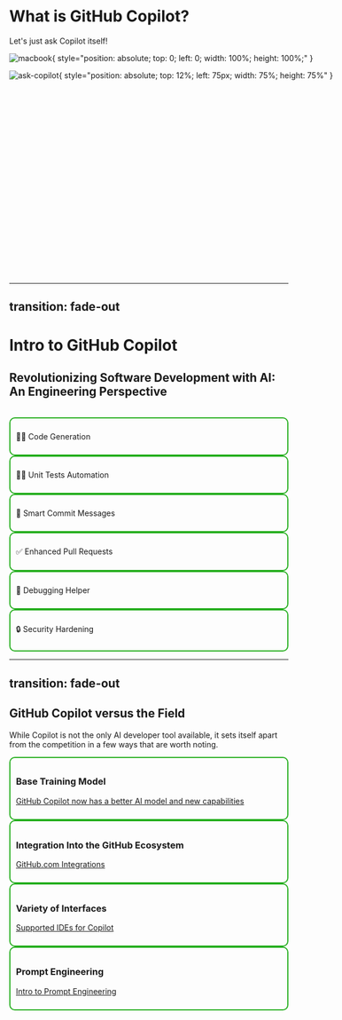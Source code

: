 # What is GitHub Copilot?
Let's just ask Copilot itself!

<div v-click style="position: relative; width: 600px; height: 400px; margin: 0 auto;">

![macbook](/macbook.png){ style="position: absolute; top: 0; left: 0; width: 100%; height: 100%;" }

![ask-copilot](/what-is-copilot.gif){ style="position: absolute; top: 12%; left: 75px; width: 75%; height: 75%" }

</div>

<!-- 
While copilot gives a simple explanation of what it is, it's important to note that it's an AI tool that is embedded across the GitHub ecosystem, would likely make sense to talk about this more in depth in the next slide.
-->

---
transition: fade-out
---
# Intro to GitHub Copilot
## Revolutionizing Software Development with AI: An Engineering Perspective
<br>

<div grid="~ cols-3 gap-6">

<div v-click style="border: 2px double #24ae1d; border-radius: 10px; padding: 10px;">
    <p>🧑‍💻 Code Generation</p>
</div>

<div v-click style="border: 2px double #24ae1d; border-radius: 10px; padding: 10px;">
    <p>👩‍🔬 Unit Tests Automation</p>
</div>

<div v-click style="border: 2px double #24ae1d; border-radius: 10px; padding: 10px;">
    <p>💬 Smart Commit Messages</p>
</div>

<div v-click style="border: 2px double #24ae1d; border-radius: 10px; padding: 10px;">
    <p>✅ Enhanced Pull Requests</p>
</div>

<div v-click style="border: 2px double #24ae1d; border-radius: 10px; padding: 10px;">
    <p>🐞 Debugging Helper</p>
</div>

<div v-click style="border: 2px double #24ae1d; border-radius: 10px; padding: 10px;">
    <p>🔒 Security Hardening</p>
</div>

</div>

<!--
Talk briefly to each of these sections but also don't overrotate on any one.  The presenter will go over these sections in more detail later on in lunch and learn.
-->

---
transition: fade-out
---
## GitHub Copilot versus the Field
While Copilot is not the only AI developer tool available, it sets itself apart from the competition in a few ways that are worth noting.

<div grid="~ cols-2 gap-6">

<div v-click style="border: 2px double #24ae1d; border-radius: 10px; padding: 10px;">

### Base Training Model

[GitHub Copilot now has a better AI model and new capabilities](https://github.blog/2023-02-14-github-copilot-now-has-a-better-ai-model-and-new-capabilities/)

</div>

<div v-click style="border: 2px double #24ae1d; border-radius: 10px; padding: 10px;">

### Integration Into the GitHub Ecosystem
[GitHub.com Integrations](https://github.com/features/copilot?ef_id=_k_CjwKCAjw17qvBhBrEiwA1rU9w0NdPWBMkpWmLWSDGBB8nary5pEt5-G7TqBl-YthzkOO2pDyc0-6VhoCJTMQAvD_BwE_k_&OCID=AIDcmmc3fhtaow_SEM__k_CjwKCAjw17qvBhBrEiwA1rU9w0NdPWBMkpWmLWSDGBB8nary5pEt5-G7TqBl-YthzkOO2pDyc0-6VhoCJTMQAvD_BwE_k_&gad_source=1&gclid=CjwKCAjw17qvBhBrEiwA1rU9w0NdPWBMkpWmLWSDGBB8nary5pEt5-G7TqBl-YthzkOO2pDyc0-6VhoCJTMQAvD_BwE)

</div>

<div v-click style="border: 2px double #24ae1d; border-radius: 10px; padding: 10px;">

### Variety of Interfaces  
[Supported IDEs for Copilot](https://docs.github.com/en/copilot/configuring-github-copilot/configuring-github-copilot-in-your-environment)

</div>

<div v-click style="border: 2px double #24ae1d; border-radius: 10px; padding: 10px;">

### Prompt Engineering 
[Intro to Prompt Engineering](https://learn.microsoft.com/en-us/training/modules/introduction-prompt-engineering-with-github-copilot/)

</div>

<!--
- Model: The base model for copilot is primarily GPT-4.  However, GitHub has also updated the codex model to be more efficient and learn from the code being written and accepted by the user.  This is a helpful blog to read before speaking to this topic https://github.blog/2023-02-14-github-copilot-now-has-a-better-ai-model-and-new-capabilities/
- Ecosystem: Copilot in the IDE is the 1st place it appeared.  However, it's currently showing up in github.com, pull requests, and will continue to expand to other areas of the GitHub ecosystem.  Could speak to potential integrations and how they could be beneficial.  (ex. GitHub Project integration for writing better stories, GitHub Action integrations for troubleshooting failed workflows)
- Interfaces: The primary place Cpilot is being used is the IDE.  There are a variety of IDEs that support Copilot.  This is a helpful link to reference https://docs.github.com/en/copilot/configuring-github-copilot/configuring-github-copilot-in-your-environment
- Prompt Engineering: This is a new concept that GitHub has introduced to help users get the most out of Copilot.  Being able to speak to how copilot learns from the user and how to prompt it to give the best results is important.  This is a helpful link to reference https://learn.microsoft.com/en-us/training/modules/introduction-prompt-engineering-with-github-copilot/
-->

</div>
